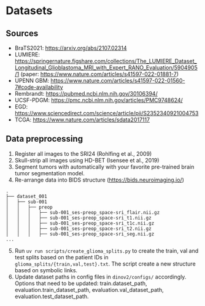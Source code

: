 # Datasets

## Sources

- BraTS2021: <https://arxiv.org/abs/2107.02314>
- LUMIERE: <https://springernature.figshare.com/collections/The_LUMIERE_Dataset_Longitudinal_Glioblastoma_MRI_with_Expert_RANO_Evaluation/5904905/1> (paper: <https://www.nature.com/articles/s41597-022-01881-7>)
- UPENN GBM: <https://www.nature.com/articles/s41597-022-01560-7#code-availability>
- Rembrandt: <https://pubmed.ncbi.nlm.nih.gov/30106394/>
- UCSF-PDGM: <https://pmc.ncbi.nlm.nih.gov/articles/PMC9748624/>
- EGD: <https://www.sciencedirect.com/science/article/pii/S2352340921004753>
- TCGA: <https://www.nature.com/articles/sdata2017117>

## Data preprocessing

1. Register all images to the SRI24 (Rohlfing et al., 2009)
2. Skull-strip all images using HD-BET (Isensee et al., 2019)
3. Segment tumors with automatically with your favorite pre-trained brain tumor segmentation model.
4. Re-arrange data into BIDS structure (<https://bids.neuroimaging.io/>)

```
.
├── dataset_001
│   ├── sub-001
│   │   ├── preop
│   │   │   ├── sub-001_ses-preop_space-sri_flair.nii.gz
│   │   │   ├── sub-001_ses-preop_space-sri_t1.nii.gz
│   │   │   ├── sub-001_ses-preop_space-sri_t1c.nii.gz
│   │   │   ├── sub-001_ses-preop_space-sri_t2.nii.gz
│   │   │   ├── sub-001_ses-preop_space-sri_seg.nii.gz
...
```

5. Run `uv run scripts/create_glioma_splits.py` to create the train, val and test splits based on the patient IDs in `glioma_splits/{train,val,test}.txt`.
   The script create a new structure based on symbolic links.
6. Update dataset paths in config files in `dinov2/configs/` accordingly. Options that need to be updated: train.dataset_path, evaluation.train_dataset_path, evaluation.val_dataset_path, evaluation.test_dataset_path.
